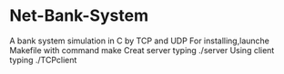 # Net-Bank-System
A bank system simulation in C by TCP and UDP 
For installing,launche Makefile with command make
Creat server typing ./server
Using client typing ./TCPclient <number of id> <number of account> <password> <command> <sum of cash>
